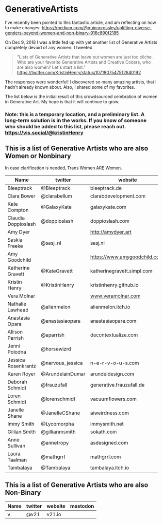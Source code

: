 # GenerativeArtists

I've recently been pointed to this fantastic article, and am reflecting on how to make changes: https://medium.com/@quinncrossley/uplifting-diverse-genders-beyond-women-and-non-binary-916c890f2185



On Dec 9, 2018 I was a little fed up with yet another list of Generative Artists completely devoid of any women. I tweeted 
	
> "Lists of Generative Artists that leave out women are just too cliche. Who are your favorite Generative Artists and Creative Coders, who are also women? Let's start a list."  
https://twitter.com/KristinHenry/status/1071807547512840192

The responses were wonderful! I discovered so many amazing artists, that I hadn't already known about. Also, I shared some of my favorites.

The list below is the initial result of this crowdsourced celebration of women in Generative Art. My hope is that it will continue to grow.

### Note: this is a temporary location, and a preliminary list. A long-term solution is in the works. If you know of someone who should be added to this list, please reach out. https://vis.social/@kristinHenry

## This is a list of Generative Artists who are also Women or Nonbinary
In case clarification is needed, Trans Women ARE Women.

| Name | twitter | website | mastodon |
|------|---------|---------|----------|
| Bleeptrack | @Bleeptrack | bleeptrack.de | @bleeptrack@vis.social |
| Clara Bower | @clarabellum | clarabdevelopment.com | |
| Kate Compton | @GalaxyKate | galaxykate.com | |
| Claudia Doppioslash | @doppioslash | doppioslash.com | |
| Amy Dyer | | http://amydyer.art | |
| Saskia Freeke | @sasj_nl | sasj.nl | |
| Amy Goodchild |  | https://www.amygoodchild.com/ | |
| Katherine Gravett | @KateGravett | katherinegravett.simpl.com | |
| Kristin Henry | @KristinHenry | kristinhenry.github.io | @kristinHenry@vis.social |
| Vera Molnar | | www.veramolnar.com | | 
| Nathalie Lawhead | @alienmelon | alienmelon.itch.io | |
| Anastasia Opara | @anastasiaopara | anastasiaopara.com | |
| Allison Parrish | @aparrish | decontextualize.com | |
| Jenni Polodna | @horsewizrd | | |  
| Jessica Rosenkrantz | @nervous_jessica | n-e-r-v-o-u-s.com | |
| Karen Royer | @ArundelainDumar | arundeldesign.com | |
| Deborah Schmidt | @frauzufall | generative.frauzufall.de ||
| Loren Schmidt | @lorenschmidt | vacuumflowers.com | |
| Janelle Shane | @JanelleCShane | aiweirdness.com  | |
| Immy Smith | @Lycomorpha | immysmith.net | |
| Gillian Smith | @gillianmsmith | sokath.com  | |
| Anne Sullivan | @annetropy | asdesigned.com | |
| Laura Taalman | @mathgrrl | mathgrrl.com | | 
| Tambalaya | @Tambalaya | tambalaya.itch.io | |



## This is a list of Generative Artists who are also Non-Binary

| Name | twitter | website | mastodon |
|------|---------|---------|----------|
| v | @v21 | v21.io | |

